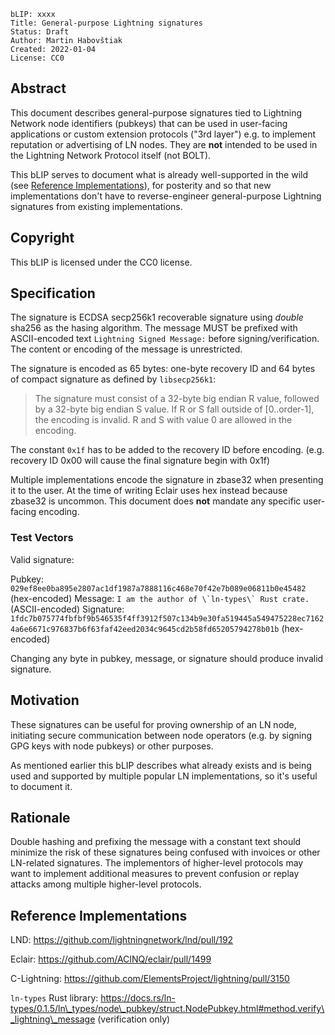 ```
bLIP: xxxx
Title: General-purpose Lightning signatures
Status: Draft
Author: Martin Habovštiak
Created: 2022-01-04
License: CC0
```

## Abstract

This document describes general-purpose signatures tied to Lightning Network
node identifiers (pubkeys) that can be used in user-facing applications or
custom extension protocols ("3rd layer") e.g. to implement reputation or
advertising of LN nodes. They are **not** intended to be used
in the Lightning Network Protocol itself (not BOLT).

This bLIP serves to document what is already well-supported in the wild (see
[Reference Implementations](#reference-implementations)), for posterity and so
that new implementations don't have to reverse-engineer general-purpose
Lightning signatures from existing implementations.

## Copyright

This bLIP is licensed under the CC0 license.

## Specification

The signature is ECDSA secp256k1 recoverable signature using *double* sha256 as
the hasing algorithm. The message MUST be prefixed with ASCII-encoded text
`Lightning Signed Message:` before signing/verification.
The content or encoding of the message is unrestricted.

The signature is encoded as 65 bytes: one-byte recovery ID and 64 bytes of
compact signature as defined by `libsecp256k1`:

> The signature must consist of a 32-byte big endian R value, followed by a
> 32-byte big endian S value. If R or S fall outside of [0..order-1], the
> encoding is invalid. R and S with value 0 are allowed in the encoding.

The constant `0x1f` has to be added to the recovery ID before encoding.
(e.g. recovery ID 0x00 will cause the final signature begin with 0x1f)

Multiple implementations encode the signature in zbase32 when presenting it to
the user. At the time of writing Eclair uses hex instead because zbase32 is
uncommon.
This document does **not** mandate any specific user-facing encoding.

### Test Vectors

Valid signature:

Pubkey: `029ef8ee0ba895e2807ac1df1987a7888116c468e70f42e7b089e06811b0e45482` (hex-encoded)
Message: ``I am the author of \`ln-types\` Rust crate.`` (ASCII-encoded)
Signature: `1fdc7b075774fbfbf9b546535f4ff3912f507c134b9e30fa519445a549475228ec71624a6e6671c976837b6f63faf42eed2034c9645cd2b58fd65205794278b01b` (hex-encoded)

Changing any byte in pubkey, message, or signature should produce invalid signature.

## Motivation

These signatures can be useful for proving ownership of an LN node, initiating
secure communication between node operators (e.g. by signing GPG keys with node
pubkeys) or other purposes.

As mentioned earlier this bLIP describes what already exists and is being used
and supported by multiple popular LN implementations, so it's useful to document it.

## Rationale

Double hashing and prefixing the message with a constant text should minimize
the risk of these signatures being confused with invoices or other LN-related
signatures. The implementors of higher-level protocols may want to implement
additional measures to prevent confusion or replay attacks among multiple
higher-level protocols.

## Reference Implementations

LND: https://github.com/lightningnetwork/lnd/pull/192

Eclair: https://github.com/ACINQ/eclair/pull/1499

C-Lightning: https://github.com/ElementsProject/lightning/pull/3150

`ln-types` Rust library: https://docs.rs/ln-types/0.1.5/ln\_types/node\_pubkey/struct.NodePubkey.html#method.verify\_lightning\_message (verification only)
